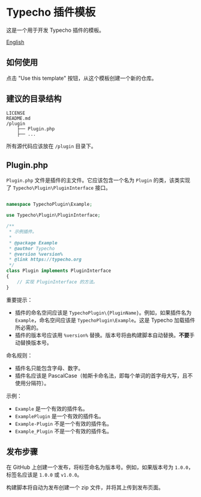 # Typecho 插件模板

这是一个用于开发 Typecho 插件的模板。

[English](README.md)

## 如何使用

点击 "Use this template" 按钮，从这个模板创建一个新的仓库。

## 建议的目录结构

```
LICENSE
README.md
/plugin
    ├── Plugin.php
    ├── ...
```

所有源代码应该放在 `/plugin` 目录下。

## Plugin.php

`Plugin.php` 文件是插件的主文件。它应该包含一个名为 `Plugin` 的类，该类实现了 `Typecho\Plugin\PluginInterface` 接口。

```php

namespace TypechoPlugin\Example;

use Typecho\Plugin\PluginInterface;

/**
 * 示例插件。
 *
 * @package Example
 * @author Typecho
 * @version %version%
 * @link https://typecho.org
 */
class Plugin implements PluginInterface
{
    // 实现 PluginInterface 的方法。
}
```

重要提示：

- 插件的命名空间应该是 `TypechoPlugin\{PluginName}`。例如，如果插件名为 `Example`，命名空间应该是 `TypechoPlugin\Example`。这是 Typecho 加载插件所必需的。
- 插件的版本号应该用 `%version%` 替换。版本号将由构建脚本自动替换。**不要**手动替换版本号。

命名规则：

- 插件名只能包含字母、数字。
- 插件名应该是 PascalCase（帕斯卡命名法，即每个单词的首字母大写，且不使用分隔符）。

示例：

- `Example` 是一个有效的插件名。
- `ExamplePlugin` 是一个有效的插件名。
- `Example-Plugin` 不是一个有效的插件名。
- `Example_Plugin` 不是一个有效的插件名。

## 发布步骤

在 GitHub 上创建一个发布，将标签命名为版本号。例如，如果版本号为 `1.0.0`，标签名应该是 `1.0.0` 或 `v1.0.0`。

构建脚本将自动为发布创建一个 zip 文件，并将其上传到发布页面。